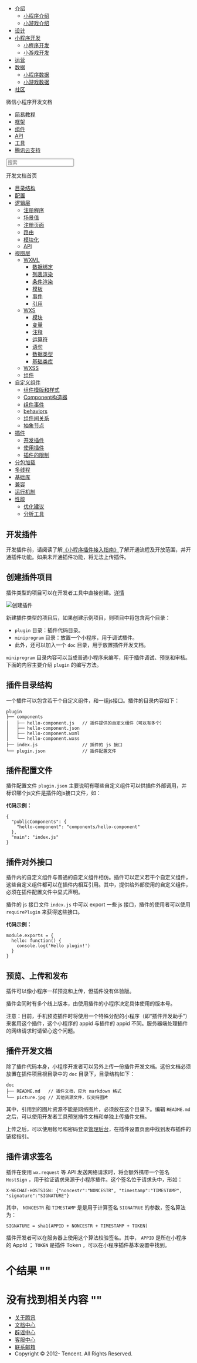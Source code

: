 <div class="book with-summary">

<div class="head">

<div class="head_box">

# [](javascript:; "_('微信公众平台 小程序')")

<div class="header_ctrls">

*   [介绍](javascript:;)
    *   [小程序介绍](https://mp.weixin.qq.com/debug/wxadoc/introduction/index.html)
    *   [小游戏介绍](https://mp.weixin.qq.com/debug/wxagame/introduction/index.html)
*   [设计](https://mp.weixin.qq.com/debug/wxadoc/design/index.html)
*   [小程序开发](javascript:;)
    *   [小程序开发](https://mp.weixin.qq.com/debug/wxadoc/dev/index.html)
    *   [小游戏开发](https://mp.weixin.qq.com/debug/wxagame/dev/index.html)
*   [运营](https://mp.weixin.qq.com/debug/wxadoc/product/index.html)
*   [数据](javascript:;)
    *   [小程序数据](https://mp.weixin.qq.com/debug/wxadoc/analysis/index.html)
    *   [小游戏数据](https://mp.weixin.qq.com/debug/wxagame/analysis/index.html)
*   [社区](https://developers.weixin.qq.com/)

</div>

</div>

</div>

<div class="sub_nav_box">

<div class="sub_nav_inner">

<div class="book-summary-opr" id="js-book-summary-opr"><a class="book-summary-btn"></a></div>

<div class="top_sub_nav">

<div class="top_title_wap"><span class="icon_title icon_dev"></span>

微信小程序开发文档

</div>

*   [简易教程](../../)
*   [框架](../MINA.html)
*   [组件](../../component/)
*   [API](../../api/)
*   [工具](../../devtools/devtools.html)
*   [腾讯云支持](../../qcloud/qcloud.html)

</div>

<div id="book-search-input" role="search">

<form><label for="search-input" class="search-icon" id="js-search-icon"></label><input type="text" id="search-input" name="search-input" placeholder="搜索"> </form>

</div>

</div>

</div>

<div class="book-summary">

<div class="book-summary-home" id="js-summary-home"><a><span class="icon_home_s icon_dev"></span><span class="s_title_2">开发文档首页</span></a></div>

<nav role="navigation">

*   [目录结构](../structure.html)
*   [配置](../config.html)
*   [逻辑层](../app-service/)
    *   [注册程序](../app-service/app.html)
    *   [场景值](../app-service/scene.html)
    *   [注册页面](../app-service/page.html)
    *   [路由](../app-service/route.html)
    *   [模块化](../app-service/module.html)
    *   [API](../app-service/api.html)
*   [视图层](../view/)
    *   [WXML](../view/wxml/)
        *   [数据绑定](../view/wxml/data.html)
        *   [列表渲染](../view/wxml/list.html)
        *   [条件渲染](../view/wxml/conditional.html)
        *   [模板](../view/wxml/template.html)
        *   [事件](../view/wxml/event.html)
        *   [引用](../view/wxml/import.html)
    *   [WXS](../view/wxs/)
        *   [模块](../view/wxs/01wxs-module.html)
        *   [变量](../view/wxs/02variate.html)
        *   [注释](../view/wxs/03annotation.html)
        *   [运算符](../view/wxs/04operator.html)
        *   [语句](../view/wxs/05statement.html)
        *   [数据类型](../view/wxs/06datatype.html)
        *   [基础类库](../view/wxs/07basiclibrary.html)
    *   [WXSS](../view/wxss.html)
    *   [组件](../view/component.html)
*   [自定义组件](../custom-component/)
    *   [组件模版和样式](../custom-component/wxml-wxss.html)
    *   [Component构造器](../custom-component/component.html)
    *   [组件事件](../custom-component/events.html)
    *   [behaviors](../custom-component/behaviors.html)
    *   [组件间关系](../custom-component/relations.html)
    *   [抽象节点](../custom-component/generics.html)
*   [插件](./)
    *   [开发插件](development.html)
    *   [使用插件](using.html)
    *   [插件的限制](api-limit.html)
*   [分包加载](../subpackages.html)
*   [多线程](../workers.html)
*   [基础库](../client-lib.html)
*   [兼容](../compatibility.html)
*   [运行机制](../operating-mechanism.html)
*   [性能](../performance/)
    *   [优化建议](../performance/tips.html)
    *   [分析工具](../performance/tools.html)

</nav>

</div>

<div class="book-body">

<div class="body-inner">

<div class="page-wrapper" tabindex="-1" role="main">

<div class="page-inner">

<div id="book-search-results">

<div class="search-noresults">

<section class="normal markdown-section">

# 开发插件

开发插件前，请阅读了解[《小程序插件接入指南》](../../../introduction/plugin.html)了解开通流程及开放范围，并开通插件功能。如果未开通插件功能，将无法上传插件。

## 创建插件项目

插件类型的项目可以在开发者工具中直接创建。[详情](../../devtools/plugin.html)

![创建插件](https://mp.weixin.qq.com/debug/wxadoc/dev/image/devtools2/createplugin.png)

新建插件类型的项目后，如果创建示例项目，则项目中将包含两个目录：

*   `plugin` 目录：插件代码目录。
*   `miniprogram` 目录：放置一个小程序，用于调试插件。
*   此外，还可以加入一个 `doc` 目录，用于放置插件开发文档。

`miniprogram` 目录内容可以当成普通小程序来编写，用于插件调试、预览和审核。下面的内容主要介绍 `plugin` 的编写方法。

## 插件目录结构

一个插件可以包含若干个自定义组件，和一组js接口。插件的目录内容如下：

    plugin
    ├── components
    │   ├── hello-component.js   // 插件提供的自定义组件（可以有多个）
    │   ├── hello-component.json
    │   ├── hello-component.wxml
    │   └── hello-component.wxss
    ├── index.js                 // 插件的 js 接口
    └── plugin.json              // 插件配置文件

## 插件配置文件

插件配置文件 `plugin.json` 主要说明有哪些自定义组件可以供插件外部调用，并标识哪个js文件是插件的js接口文件，如：

**代码示例：**

    {
      "publicComponents": {
        "hello-component": "components/hello-component"
      },
      "main": "index.js"
    }

## 插件对外接口

插件内的自定义组件与普通的自定义组件相仿。插件可以定义若干个自定义组件，这些自定义组件都可以在插件内相互引用。其中，提供给外部使用的自定义组件，必须在插件配置文件中显式声明。

插件的 js 接口文件 `index.js` 中可以 export 一些 js 接口，插件的使用者可以使用 `requirePlugin` 来获得这些接口。

**代码示例：**

    module.exports = {
      hello: function() {
        console.log('Hello plugin!')
      }
    }

## 预览、上传和发布

插件可以像小程序一样预览和上传，但插件没有体验版。

插件会同时有多个线上版本，由使用插件的小程序决定具体使用的版本号。

注意：目前，手机预览插件时将使用一个特殊分配的小程序（即“插件开发助手”）来套用这个插件，这个小程序的 appid 与插件的 appid 不同。服务器端处理插件的网络请求时请留心这个问题。

## 插件开发文档

除了插件代码本身，小程序开发者可以另外上传一份插件开发文档。这份文档必须放置在插件项目根目录中的 `doc` 目录下，目录结构如下：

    doc
    ├── README.md   // 插件文档，应为 markdown 格式
    └── picture.jpg // 其他资源文件，仅支持图片

其中，引用到的图片资源不能是网络图片，必须放在这个目录下。编辑 `README.md` 之后，可以使用开发者工具预览插件文档和单独上传插件文档。

上传之后，可以使用帐号和密码登录[管理后台](https://mp.weixin.qq.com)，在插件设置页面中找到发布插件的链接指引。

## 插件请求签名

插件在使用 `wx.request` 等 API 发送网络请求时，将会额外携带一个签名 `HostSign` ，用于验证请求来源于小程序插件。这个签名位于请求头中，形如：

    X-WECHAT-HOSTSIGN: {"noncestr":"NONCESTR", "timestamp":"TIMESTAMP", "signature":"SIGNATURE"}

其中， `NONCESTR` 和 `TIMESTAMP` 是是用于计算签名 `SIGNATRUE` 的参数，签名算法为：

    SIGNATURE = sha1(APPID + NONCESTR + TIMESTAMP + TOKEN)

插件开发者可以在服务器上使用这个算法校验签名。其中， `APPID` 是所在小程序的 AppId ； `TOKEN` 是插件 Token ，可以在小程序插件基本设置中找到。

</section>

</div>

<div class="search-results">

<div class="has-results">

# <span class="search-results-count"></span>个结果 "<span class="search-query"></span>"

</div>

<div class="no-results">

# 没有找到相关内容 "<span class="search-query"></span>"

</div>

</div>

</div>

</div>

</div>

<div class="foot" id="footer">

*   [关于腾讯](http://www.tencent.com/zh-cn/index.shtml)
*   [文档中心](https://mp.weixin.qq.com/debug/wxadoc/introduction/index.html?t=1484641676&)
*   [辟谣中心](https://mp.weixin.qq.com/cgi-bin/opshowpage?action=dispelinfo&lang=zh_CN&begin=1&count=9)
*   [客服中心](http://kf.qq.com/faq/120911VrYVrA1509086vyumm.html)
*   [联系邮箱](mailto:weixinmp@qq.com)
*   Copyright © 2012-<span id="s_copyright_year"></span> Tencent. All Rights Reserved.

</div>

</div>

[](./)[](using.html)</div>

</div>